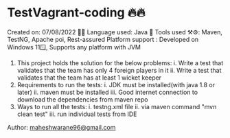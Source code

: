 # TestVagrant-coding 🔥🔥
Created on: 07/08/2022 🚀🚀
Language used: Java 🍵
Tools used ⚒️⚙️: Maven, TestNG, Apache poi, Rest-assured
Platform support  : Developed on Windows 11🪟, Supports any platform with JVM
1. This project holds the solution for the below problems: 
    i. Write a test that validates that the team has only 4 foreign players in it
    ii. Write a test that validates that the team has at least 1 wicket keeper
2. Requirements to run the tests:
    i. JDK must be installed(with java 1.8 or later)
    ii. maven must be installed
    iii. Good internet connection to download the dependencies from maven repo 
3. Ways to run all the tests:
    i. testng.xml file
    ii. via maven command "mvn clean test"
    iii. run individual tests from IDE

Author: maheshwarane96@gmail.com
